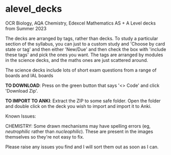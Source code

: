 # alevel_decks
OCR Biology, AQA Chemistry, Edexcel Mathematics AS + A Level decks from Summer 2023

The decks are arranged by tags, rather than decks. To study a particular section of the syllabus, you can just to a custom study and 'Choose by card state or tag' and then either 'New/Due' and then check the box with 'include these tags' and pick the ones you want. The tags are arranged by modules in the science decks, and the maths ones are just scattered around.

The science decks include lots of short exam questions from a range of boards and IAL boards

**TO DOWNLOAD**: Press on the green button that says '<> Code' and click 'Download Zip'.

**TO IMPORT TO ANKI**: Extract the ZIP to some safe folder. Open the folder and double click on the deck you wish to import and import it to Anki.

Known Issues:

CHEMISTRY: Some drawn mechanisms may have spelling errors (eg, _neutrophilic_ rather than _nucleophilic_). These are present in the images themselves so they're not easy to fix.

Please raise any issues you find and I will sort them out as soon as I can.
